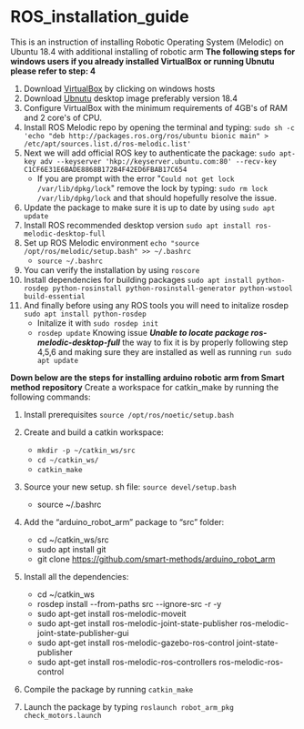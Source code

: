# ROS_installation_guide
This is an instruction of installing Robotic Operating System (Melodic) on Ubuntu 18.4 with additional installing of robotic arm
**The following steps for windows users if you already installed VirtualBox or running Ubnutu please refer to step: 4**
1. Download [VirtualBox](https://www.virtualbox.org/wiki/Downloads) by clicking on windows hosts
2. Download [Ubnutu](https://releases.ubuntu.com/18.04/) desktop image preferably version 18.4 
3. Configure VirtualBox with the minimum requirements of 4GB's of RAM and 2 core's of CPU.
4. Install ROS Melodic repo by opening the terminal and typing: `sudo sh -c 'echo "deb http://packages.ros.org/ros/ubuntu bionic main" > /etc/apt/sources.list.d/ros-melodic.list'`
5. Next we will add official ROS key to authenticate the package: `sudo apt-key adv --keyserver 'hkp://keyserver.ubuntu.com:80' --recv-key C1CF6E31E6BADE8868B172B4F42ED6FBAB17C654`
   - If you are prompt with the error "`Could not get lock /var/lib/dpkg/lock`" remove the lock by typing: `sudo rm lock /var/lib/dpkg/lock` and that should hopefully resolve the issue.
6. Update the package to make sure it is up to date by using `sudo apt update`
7. Install ROS recommended desktop version `sudo apt install ros-melodic-desktop-full`
8. Set up ROS Melodic environment `echo "source /opt/ros/melodic/setup.bash" >> ~/.bashrc`
   - `source ~/.bashrc`
10. You can verify the installation by using `roscore`
11. Install dependencies for building packages `sudo apt install python-rosdep python-rosinstall python-rosinstall-generator python-wstool build-essential` 
12. And finally before using any ROS tools you will need to initalize rosdep `sudo apt install python-rosdep` 
    - Initalize it with `sudo rosdep init`
    - `rosdep update`
 Knowing issue ***Unable to locate package ros-melodic-desktop-full*** the way to fix it is by properly following step 4,5,6 and making sure they are installed as well as running `run sudo apt update`
 
**Down below are the steps for installing arduino robotic arm from Smart method repository**
Create a workspace for catkin_make by running the following commands:
1. Install prerequisites `source /opt/ros/noetic/setup.bash`
2. Create and build a catkin workspace:
   - `mkdir -p ~/catkin_ws/src`
   - `cd ~/catkin_ws/`
   - `catkin_make`
3. Source your new setup. sh file: `source devel/setup.bash`
   - source ~/.bashrc
4. Add the “arduino_robot_arm” package to “src” folder: 
   - cd ~/catkin_ws/src
   - sudo apt install git
   - git clone https://github.com/smart-methods/arduino_robot_arm 
   
5. Install all the dependencies: 
   - cd ~/catkin_ws
   - rosdep install --from-paths src --ignore-src -r -y
   - sudo apt-get install ros-melodic-moveit
   - sudo apt-get install ros-melodic-joint-state-publisher ros-melodic-joint-state-publisher-gui
   - sudo apt-get install ros-melodic-gazebo-ros-control joint-state-publisher
   - sudo apt-get install ros-melodic-ros-controllers ros-melodic-ros-control

6. Compile the package by running `catkin_make`
7. Launch the package by typing `roslaunch robot_arm_pkg check_motors.launch`

